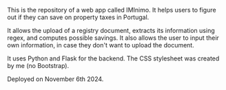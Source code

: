 This is the repository of a web app called IMInimo. It helps users to figure out if they can save on property taxes in Portugal.

It allows the upload of a registry document, extracts its information using regex, and computes possible savings. It also allows the user to input their own information, in case they don't want to upload the document.

It uses Python and Flask for the backend. The CSS stylesheet was created by me (no Bootstrap).

Deployed on November 6th 2024.
